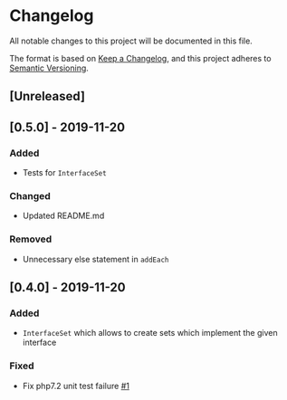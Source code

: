 # Changelog
All notable changes to this project will be documented in this file.

The format is based on [Keep a Changelog](https://keepachangelog.com/en/1.0.0/),
and this project adheres to [Semantic Versioning](https://semver.org/spec/v2.0.0.html).

## [Unreleased]

## [0.5.0] - 2019-11-20
### Added
- Tests for `InterfaceSet`

### Changed
- Updated README.md

### Removed
- Unnecessary else statement in `addEach`

## [0.4.0] - 2019-11-20
### Added
- `InterfaceSet` which allows to create sets which implement the given interface 

### Fixed
- Fix php7.2 unit test failure [#1](https://github.com/regnerisch/sets/issues/1)
